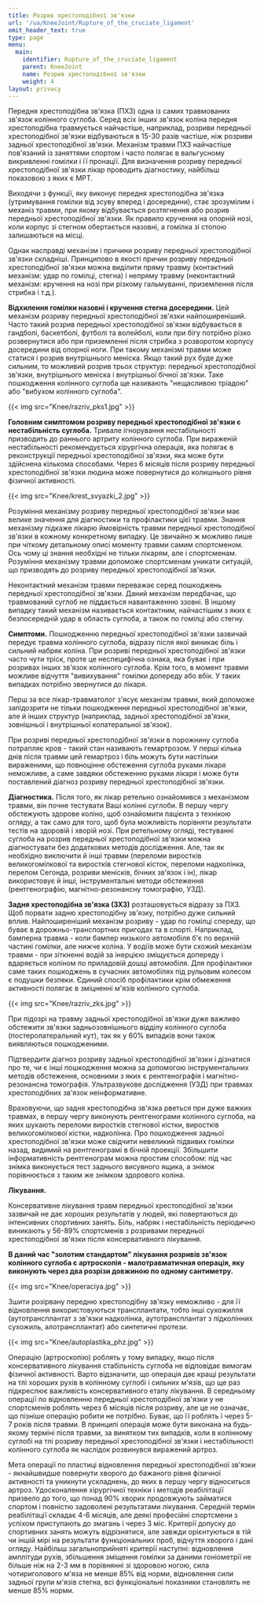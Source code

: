 ```yaml
---
title: Розрив хрестоподібної зв'язки
url: '/ua/KneeJoint/Rupture_of_the_cruciate_ligament'
omit_header_text: true
type: page
menu:
  main:
    identifier: Rupture_of_the_cruciate_ligament
    parent: KneeJoint
    name: Розрив хрестоподібної зв'язки
    weight: 4
layout: privacy
---
```


Передня хрестоподібна зв'язка (ПХЗ) одна із самих травмованих зв'язок колінного суглоба. Серед всіх інших зв'язок коліна передня хрестоподібна травмується найчастіше, наприклад, розриви передньої хрестоподібної зв'язки відбуваються в 15-30 разів частіше, ніж розриви задньої хрестоподібної зв'язки. Механізм травми ПХЗ найчастіше пов'язаний із заняттями спортом і часто полягає в вальгусному викривленні гомілки і її пронації. Для визначення розриву передньої хрестоподібної зв'язки лікар проводить діагностику, найбільш показовою з яких є МРТ.

Виходячи з функції, яку виконує передня хрестоподібна зв'язка (утримування гомілки від зсуву вперед і досередини), стає зрозумілим і механіз травми, при якому відбувається розтягнення або розрив передньої хрестоподібної зв'язки. Як правило кручення на опорній нозі, коли корпус зі стегном обертається назовні, а гомілка зі стопою залишаються на місці.

Однак насправді механізм і причини розриву передньої хрестоподібної зв'язки складніші. Принципово в якості причин розриву передньої хрестоподібної зв'язки можна виділити пряму травму (контактний механізм: удар по гомілці, стегна) і непряму травму (неконтактний механізм: кручення на нозі при різкому гальмуванні, приземлення після стрибка і т.д.).

**Відхилення гомілки назовні і кручення стегна досередини.** Цей механізм розриву передньої хрестоподібної зв'язки найпоширеніший. Часто такий розрив передньої хрестоподібної зв'язки відбувається в гандболі, баскетболі, футболі та волейболі, коли при бігу потрібно різко розвернутися або при приземленні після стрибка з розворотом корпусу досередини від опорної ноги. При такому механізмі травми може статися і розрив внутрішнього меніска. Якщо такий рух буде дуже сильним, то можливий розрив трьох структур: передньої хрестоподібної зв'язки, внутрішнього меніска і внутрішньої бічної зв'язки. Таке пошкодження колінного суглоба ще називають "нещасливою тріадою" або "вибухом колінного суглоба".

{{< img src="Knee/razriv_pks1.jpg" >}}

**Головним симптомом розриву передньої хрестоподібної зв'язки є нестабільність суглоба.** Тривале ігнорування нестабільності призводить до раннього артриту колінного суглоба. При вираженій нестабільності рекомендується хірургічна операція, яка полягає в реконструкції передньої хрестоподібної зв'язки, яка може бути здійснена кількома способами. Через 6 місяців після розриву передньої хрестоподібної зв'язки людина може повернутися до колишнього рівня фізичної активності.

{{< img src="Knee/krest_svyazki_2.jpg" >}}

Розуміння механізму розриву передньої хрестоподібної зв'язки має велике значення для діагностики та профілактики цієї травми. Знання механізму підкаже лікарю ймовірність травми передньої хрестоподібної зв'язки в кожному конкретному випадку. Це звичайно ж можливо лише при чіткому детальному описі моменту травми самим спортсменом. Ось чому ці знання необхідні не тільки лікарям, але і спортсменам. Розуміння механізму травми допоможе спортсменам уникати ситуацій, що призводять до розриву передньої хрестоподібної зв'язки.

Неконтактний механізм травми переважає серед пошкоджень передньої хрестоподібної зв'язки. Даний механізм передбачає, що травмований суглоб не піддається навантаженню ззовні. В іншому випадку такий механізм називається контактним, найчастішим з яких є безпосередній удар в область суглоба, а також по гомілці або стегну.

**Симптоми.** Пошкодженню передньої хрестоподібної зв'язки зазвичай передує травма колінного суглоба, відразу після якої виникає біль і сильний набряк коліна. При розриві передньої хрестоподібної зв'язки часто чути тріск, проте це неспецифічна ознака, яка буває і при розривах інших зв'язок колінного суглоба. Крім того, в момент травми можливе відчуття "вивихування" гомілки допереду або вбік. У таких випадках потрібно звернутися до лікаря.

Перш за все лікар-травматолог з'ясує механізм травми, який допоможе запідозрити не тільки пошкодження передньої хрестоподібної зв'язки, але й інших структур (наприклад, задньої хрестоподібної зв'язки, зовнішньої і внутрішньої колатеральної зв'язок).

При розриві передньої хрестоподібної зв'язки в порожнину суглоба потрапляє кров - такий стан називають гемартрозом. У перші кілька днів після травми цей гемартроз і біль можуть бути настільки вираженими, що повноцінне обстеження суглоба руками лікаря неможливе, а саме завдяки обстеженню руками лікаря і може бути поставлений діагноз розриву передньої хрестоподібної зв'язки.

**Діагностика.** Після того, як лікар ретельно ознайомився з механізмом травми, він почне тестувати Ваші колінні суглоби. В першу чергу обстежують здорове коліно, щоб ознайомити пацієнта з технікою огляду, а так само для того, щоб була можливість порівняти результати тестів на здоровій і хворій нозі. При ретельному огляді, тестуванні суглоба на розрив передньої хрестоподібної зв'язки можна діагностувати без додаткових методів дослідження. Але, так як необхідно виключити й інші травми (переломи виростків великогомілкової та виростків стегнової кісток, переломи надколінка, перелом Сегонда, розриви менісків, бічних зв'язок і ін), лікар використовує й інші, інструментальні методи обстеження (рентгенографію, магнітно-резонансну томографію, УЗД).

**Задня хрестоподібна зв'язка (ЗХЗ)** розташовується відразу за ПХЗ. Щоб порвати задню хрестоподібну зв'язку, потрібно дуже сильний вплив. Найпоширеніший механізм розриву - удар по гомілці спереду, що буває в дорожньо-транспортних пригодах та в спорті. Наприклад,  бамперна травма - коли бампер низького автомобіля б'є по верхній частині гомілки, але нижче коліна. У водіїв може бути схожий механізм травми - при зіткненні водій за інерцією зміщується допереду і вдаряється коліном по приладовій дошці автомобіля. Для профілактики саме таких пошкоджень в сучасних автомобілях під рульовим колесом є подушки безпеки. Єдиний спосіб профілактики крім обмеження активності полягає в зміцненні м'язів колінного суглоба.

{{< img src="Knee/razriv_zks.jpg" >}}

При підозрі на травму задньої хрестоподібної зв'язки дуже важливо обстежити зв'язки задньозовнішнього відділу колінного суглоба (постеролатеральний кут), так як у 60% випадків вони також виявляються пошкодженими.

Підтвердити діагноз розриву задньої хрестоподібної зв'язки і дізнатися про те, чи є інші пошкодження можна за допомогою інструментальних методів обстеження, основними з яких є рентгенографія і магнітно-резонансна томографія. Ультразвукове дослідження (УЗД) при травмах хрестоподібних зв'язок неінформативне.

Враховуючи, що задня хрестоподібна зв'язка рветься при дуже важких травмах, в першу чергу виконують рентгенограми колінного суглоба, на яких шукають переломи виростків стегнової кістки, виростків великогомілкової кістки, надколінка. Про пошкодження задньої хрестоподібної зв'язки може свідчити невеликий підвивих гомілки назад, видимий на рентгенограмі в бічній проекції. Збільшити інформативність рентгенограм можна простим способом: під час знімка виконується тест заднього висувного ящика, а знімок порівнюється з таким же знімком здорового коліна.

**Лікування.**

Консервативне лікування травм передньої хрестоподібної зв'язки зазвичай не дає хороших результатів у людей, які повертаються до інтенсивних спортивних занять. Біль, набряк і нестабільність періодично виникають у 56-89% спортсменів з розривами передньої хрестоподібної зв'язки після консервативного лікування.

**В даний час "золотим стандартом" лікування розривів зв'язок колінного суглоба є артроскопія - малотравматичная операція, яку виконують через два розрізи довжиною по одному сантиметру.**


{{< img src="Knee/operaciya.jpg" >}}

Зшити розірвану передню хрестоподібну зв'язку неможливо - для її відновлення використовуються трансплантати, тобто інші сухожилля (аутотрансплантат з зв'язки надколінка, аутотрансплантат з підколінних сухожиль, алотрансплантат) або синтетичні протези.

{{< img src="Knee/autoplastika_phz.jpg" >}}

Операцію (артроскопію) роблять у тому випадку, якщо після консервативного лікування стабільність суглоба не відповідає вимогам фізичної активності. Варто відзначити, що операція дає кращі результати на тлі хороших рухів в колінному суглобі і сильних м'язів, що ще раз підкреслює важливість консервативного етапу лікування. В середньому операції по відновленню передньої хрестоподібної зв'язки у не спортсменів роблять через 6 місяців після розриву, але це не означає, що пізніше операцію робити не потрібно. Буває, що її роблять і через 5-7 років після травми. В принципі операція може бути виконана на будь-якому терміні після травми, за винятком тих випадків, коли в колінному суглобі на тлі розриву передньої хрестоподібної зв'язки і нестабільності колінного суглоба як наслідок розвинувся виражений артроз.

Мета операції по пластиці відновлення передньої хрестоподібної зв'язки - якнайшвидше повернути хворого до бажаного рівня фізичної активності та уникнути ускладнень, до яких в першу чергу відноситься артроз. Удосконалення хірургічної техніки і методів реабілітації призвело до того, що понад 90% хворих продовжують займатися спортом і повністю задоволені результатами лікування. Середній термін реабілітації складає 4-6 місяців, але деякі професійні спортсмени з успіхом приступають до змагань і через 3 міс. Критерії допуску до спортивних занять можуть відрізнятися, але завжди орієнтуються в тій чи іншій мірі на результати функціональних проб, відчуття хворого і дані огляду. Найбільш загальноприйняті критерії наступні: відновлення амплітуди рухів, збільшення зміщення гомілки за даними гоніометрії не більше ніж на 2-3 мм в порівнянні зі здоровою ногою, сила чотириголового м'яза не менше 85% від норми, відновлення сили задньої групи м'язів стегна, всі функціональні показники становлять не менше 85% норми.



